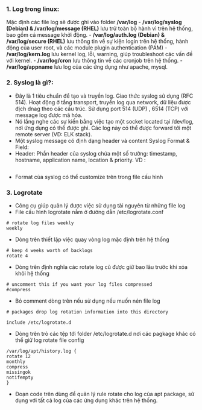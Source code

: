 ### 1. Log trong linux:

Mặc định các file log sẽ được ghi vào folder **/var/log**
	- **/var/log/syslog (Debian) & /var/log/message (RHEL)** lưu trữ toàn bộ hành vì trên hệ thống, bao gồm cả message khởi động.
	- **/var/log/auth.log (Debian) & /var/log/secure (RHEL)** lưu thông tin về sự kiện login trên hệ thống, hành động của user root, và các module plugin authentication (PAM) 
	- **/var/log/kern.log** lưu kernel log, lỗi, warning, giúp troubleshoot các vấn đề với kernel.
	- **/var/log/cron**	lưu thông tin về các cronjob trên hệ thống.	
	- **/var/log/appname** lưu log của các ứng dụng như apache, mysql.
### 2. Syslog là gì?: 
- Đây là 1 tiêu chuẩn để tạo và truyền log. 
Giao thức syslog sử dụng (RFC 514). Hoạt động ở tầng transport, truyền log qua network, dữ liệu được địch dnag theo các cấu trúc. Sử dụng port 514 (UDP) , 6514 (TCP) với message log được mã hóa.
- Nó lắng nghe các sự kiến bằng việc tạo một socket located tại /dev/log, nơi ứng dụng có thể được ghi. Các log này có thể được forward tới một remote server (VD: ELK stack).
- Một syslog message có định dạng header và content	
Syslog Format & Field:
- Header: Phần header của syslog chứa một số trường: timestamp, hostname, application name, location & priority.
VD : 
```Jun 24 15:35:13 dell sudo: pam_unix(sudo:auth): authentication failure; logname= uid=1000 euid=0 tty=/dev/pts/1 ruser=namdp rhost=  user=namdp
```
- Format của syslog có thể customize trên trong file cấu hình 

### 3. Logrotate
- Công cụ giúp quản lý được việc sử dụng tài nguyên từ những file log
- File cấu hình logrotate nằm ở đường dẫn /etc/logrotate.conf

```
# rotate log files weekly
weekly
```

- Dòng trên thiết lập việc quay vòng log mặc định trên hệ thống	

```
# keep 4 weeks worth of backlogs
rotate 4
```
 - Dòng trên định nghĩa các rotate log cũ được giữ bao lâu trước khi xóa khỏi hệ thống
```
# uncomment this if you want your log files compressed
#compress
```
- Bỏ comment dòng trên nếu sử dụng nếu muốn nén file log
```
# packages drop log rotation information into this directory
```
```
include /etc/logrotate.d
```

-  Dòng trên trỏ các tệp tới folder /etc/logrotate.d nơi các pagkage khác có thể giữ log rotate file config
	
```
/var/log/apt/history.log {
rotate 12
monthly
compress
missingok
notifempty
}
```
- Đoạn code trên dùng để quản lý rule rotate cho log của apt package, sử dụng với tất cả log của các ứng dụng khác trên hệ thống.
